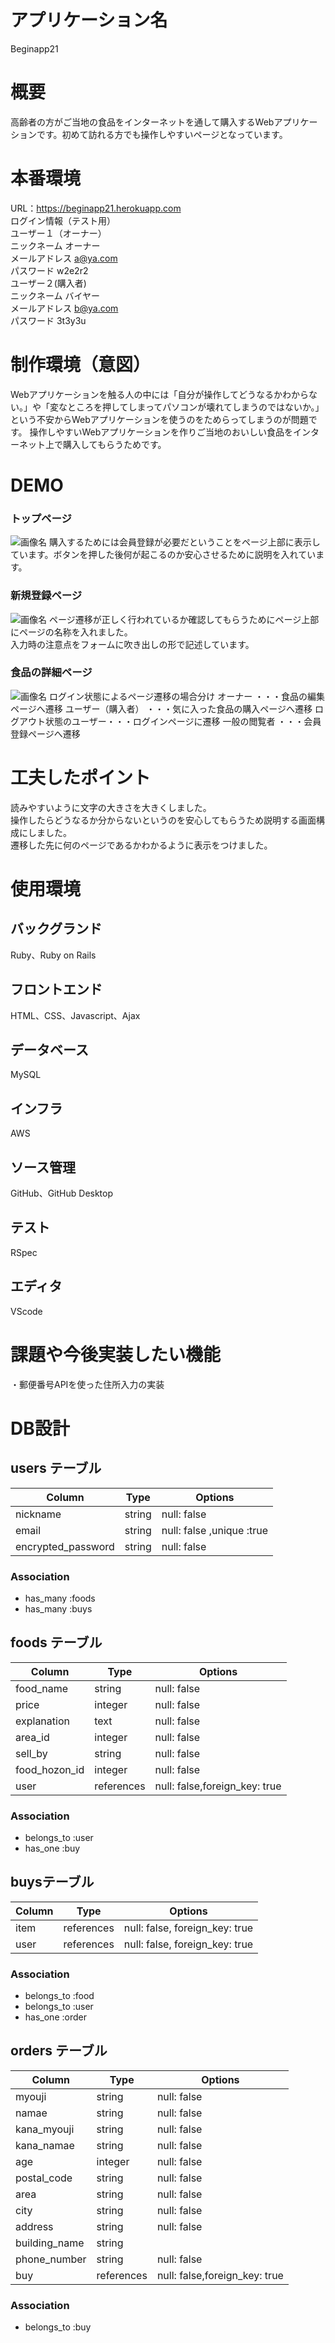
# アプリケーション名
Beginapp21
# 概要
高齢者の方がご当地の食品をインターネットを通して購入するWebアプリケーションです。初めて訪れる方でも操作しやすいページとなっています。
# 本番環境
URL：https://beginapp21.herokuapp.com<br>
ログイン情報（テスト用）<br>
  ユーザー１（オーナー）<br>
    ニックネーム      オーナー <br>
    メールアドレス     a@ya.com <br>
    パスワード        w2e2r2   <br>
  ユーザー２(購入者)<br>
    ニックネーム      バイヤー <br>
    メールアドレス     b@ya.com <br>
    パスワード        3t3y3u   
# 制作環境（意図）
Webアプリケーションを触る人の中には「自分が操作してどうなるかわからない。」や「変なところを押してしまってパソコンが壊れてしまうのではないか。」という不安からWebアプリケーションを使うのをためらってしまうのが問題です。
操作しやすいWebアプリケーションを作りご当地のおいしい食品をインターネット上で購入してもらうためです。
# DEMO
### トップページ
![画像名](https://github.com/yakyutarou/beginapp21/blob/%E3%83%A6%E3%83%BC%E3%82%B6%E3%83%BC%E7%AE%A1%E7%90%86%E6%A9%9F%E8%83%BD/toppage.png)
購入するためには会員登録が必要だということをページ上部に表示しています。ボタンを押した後何が起こるのか安心させるために説明を入れています。

### 新規登録ページ
![画像名](https://github.com/yakyutarou/beginapp21/blob/%E3%83%A6%E3%83%BC%E3%82%B6%E3%83%BC%E7%AE%A1%E7%90%86%E6%A9%9F%E8%83%BD/registration.png)
ページ遷移が正しく行われているか確認してもらうためにページ上部にページの名称を入れました。<br>
入力時の注意点をフォームに吹き出しの形で記述しています。
### 食品の詳細ページ
![画像名](show.png)
ログイン状態によるページ遷移の場合分け
オーナー           ・・・食品の編集ページへ遷移
ユーザー（購入者）   ・・・気に入った食品の購入ページへ遷移
ログアウト状態のユーザー・・・ログインページに遷移
一般の閲覧者        ・・・会員登録ページへ遷移
# 工夫したポイント
読みやすいように文字の大きさを大きくしました。<br>
操作したらどうなるか分からないというのを安心してもらうため説明する画面構成にしました。<br>
遷移した先に何のページであるかわかるように表示をつけました。
# 使用環境
## バックグランド
Ruby、Ruby on Rails
## フロントエンド
HTML、CSS、Javascript、Ajax
## データベース
MySQL
## インフラ
AWS
## ソース管理
GitHub、GitHub Desktop
## テスト
RSpec
## エディタ
VScode
# 課題や今後実装したい機能
・郵便番号APIを使った住所入力の実装<br>
# DB設計

## users テーブル

| Column             | Type   | Options                   |
| ------------------ | ------ | ------------------------- |
| nickname           | string | null: false               |
| email              | string | null: false ,unique :true |
| encrypted_password | string | null: false               |

### Association

- has_many :foods
- has_many :buys

## foods テーブル

| Column        | Type       | Options                      |
| ------------- | ---------  | ---------------------------- |      
| food_name     | string     | null: false                  |
| price         | integer    | null: false                  |
| explanation   | text       | null: false                  |
| area_id       | integer    | null: false                  |
| sell_by       | string     | null: false                  |
| food_hozon_id | integer    | null: false                  |
| user          | references | null: false,foreign_key: true| 

### Association

- belongs_to :user
- has_one :buy

##  buysテーブル

| Column     | Type             |  Options                      |
| ---------- | ----------       | ----------------------------- |
| item       | references       | null: false, foreign_key: true|
| user       | references       | null: false, foreign_key: true|

### Association

- belongs_to :food
- belongs_to :user
- has_one :order

## orders テーブル

| Column        | Type       | Options                       |
| -----------   | ---------- | ----------------------------- |
| myouji        | string     | null: false                   |
| namae         | string     | null: false                   |
| kana_myouji   | string     | null: false                   |
| kana_namae    | string     | null: false                   |
| age           | integer    | null: false                   |
| postal_code   | string     | null: false                   |
| area          | string     | null: false                   |
| city          | string     | null: false                   |
| address       | string     | null: false                   |
| building_name | string     |                               | 
| phone_number  | string     | null: false                   |
| buy           | references | null: false,foreign_key: true |

### Association

- belongs_to :buy
